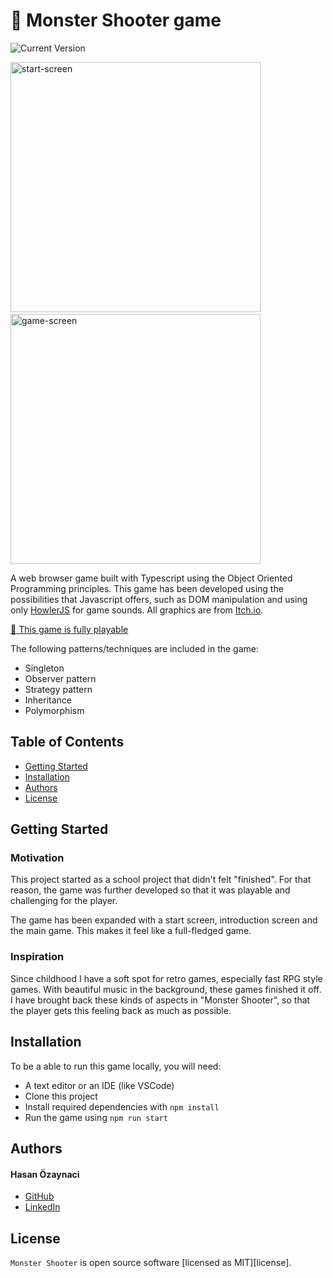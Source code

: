 # 👾 Monster Shooter game

![Current Version](https://img.shields.io/badge/version-v1.0-blue)

<img width="400" alt="start-screen" src="https://user-images.githubusercontent.com/12610474/214084008-28ad144d-266e-40f3-8155-f2cea1814ffa.png">&nbsp;&nbsp;&nbsp;&nbsp;<img width="400" alt="game-screen" src="https://user-images.githubusercontent.com/12610474/214084210-e4710183-ee17-4236-b0f2-a065fb43ab22.png">

A web browser game built with Typescript using the Object Oriented Programming principles. This game has been developed using the possibilities that Javascript offers, such as DOM manipulation and using only [HowlerJS](https://github.com/goldfire/howler.js#documentation) for game sounds. All graphics are from [Itch.io](https://itch.io).

[🚀 This game is fully playable](https://monster-shooter-game.vercel.app/)

The following patterns/techniques are included in the game:

- Singleton
- Observer pattern
- Strategy pattern
- Inheritance
- Polymorphism

## Table of Contents

- [Getting Started](#getting-started)
- [Installation](#installation)
- [Authors](#authors)
- [License](#license)

## Getting Started

### Motivation

This project started as a school project that didn't felt "finished". For that reason, the game was further developed so that it was playable and challenging for the player.

The game has been expanded with a start screen, introduction screen and the main game. This makes it feel like a full-fledged game.

### Inspiration

Since childhood I have a soft spot for retro games, especially fast RPG style games. With beautiful music in the background, these games finished it off. I have brought back these kinds of aspects in "Monster Shooter", so that the player gets this feeling back as much as possible.

## Installation

To be a able to run this game locally, you will need:

- A text editor or an IDE (like VSCode)
- Clone this project
- Install required dependencies with `npm install`
- Run the game using `npm run start`

## Authors

#### Hasan Özaynaci

- [GitHub](https://github.com/hsnzync)
- [LinkedIn](https://www.linkedin.com/in/hasan-ozaynaci)

## License

`Monster Shooter` is open source software [licensed as MIT][license].

